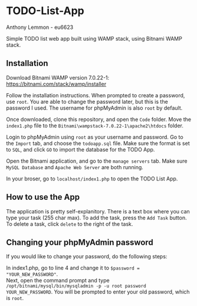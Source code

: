 # TODO-List-App

Anthony Lemmon - eu6623

Simple TODO list web app built using WAMP stack, using Bitnami WAMP stack.  

## Installation
Download Bitnami WAMP version 7.0.22-1: https://bitnami.com/stack/wamp/installer

Follow the installation instructions.  When prompted to create a password, use `root`.  You are able to change the password later, but this is the password I used.  The username for phpMyAdmin is also `root` by default.  

Once downloaded, clone this repository, and open the `Code` folder.  Move the `index1.php` file to the `Bitnami\wampstack-7.0.22-1\apache2\htdocs` folder.  

Login to phpMyAdmin using `root` as your username and password.  Go to the `Import` tab, and choose the `todoapp.sql` file.  Make sure the format is set to `SQL`, and click `GO` to import the database for the TODO App.  

Open the Bitnami application, and go to the `manage servers` tab.  Make sure `MySQL Database` and `Apache Web Server` are both running.  

In your broser, go to `localhost/index1.php` to open the TODO List App.  

## How to use the App
The application is pretty self-explanitory.  There is a text box where you can type your task (255 char max).  To add the task, press the `Add Task` button.  To delete a task, click `delete` to the right of the task.  

## Changing your phpMyAdmin password
If you would like to change your password, do the following steps:

In index1.php, go to line 4 and change it to `$password = "YOUR_NEW_PASSWORD"`.  
Next, open the command prompt and type `/opt/bitnami/mysql/bin/mysqladmin -p -u root password YOUR_NEW_PASSWORD`.  You will be prompted to enter your old password, which is `root`.  

